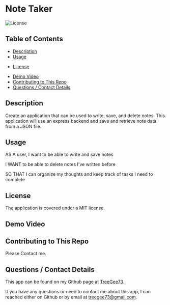 # Note Taker

![License](https://img.shields.io/badge/License-MIT-blue)

## Table of Contents
  * [Description](#description)
  * [Usage](#usefaq)
  <!-- * [Installation](#install)
  * [Testing](#test) -->
  * [License](#license)
  <!-- * [Credits](#credits) -->
  * [Demo Video](#demo)
  * [Contributing to This Repo](#contributefaq)
  * [Questions / Contact Details](#questions)

  <a name='description'></a>
## Description
Create an application that can be used to write, save, and delete notes. This application will use an express backend and save and retrieve note data from a JSON file.

<a name='usefaq'></a>
## Usage
AS A user, I want to be able to write and save notes

I WANT to be able to delete notes I've written before

SO THAT I can organize my thoughts and keep track of tasks I need to complete

<!-- <a name='install'></a>
## Installation
npm i -->

<!-- <a name='test'></a>
## Testing
npm test -->

<a name='license'></a>
## License
The application is covered under a MIT license.

<!-- <a name='credits'></a>
## Credits -->
<!-- Background image is a free to use image that was obtained from [Pexels.com](https://www.pexels.com/). -->

<a name='demo'></a>
## Demo Video
<!-- A video demonstration of this application can be found [here](https://youtu.be/XwDZOvQD080).
Click the image to launch the video. -->

<!-- [![Screeshot](Screenshot.jpg)](https://www.youtube.com/watch?v=XwDZOvQD080 "Demo") -->

<a name='contributefaq'></a>
## Contributing to This Repo
Please Contact me.

<a name='questions'></a>
## Questions / Contact Details
This app can be found on my Github page at [TreeGee73](https://github.com/TreeGee73).

If you have any questions or need to contact me about this app, I can reached either on Github or by email at [treegee73@gmail.com](treegee73@gmail.com).
